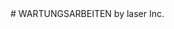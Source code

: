 <link rel="icon" href="https://laser-inc.github.io/error.ico" type="image/x-icon">
# WARTUNGSARBEITEN
by laser Inc.
